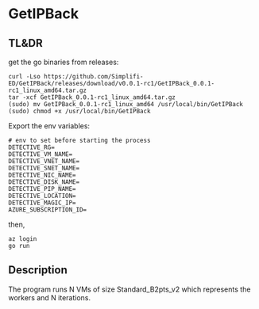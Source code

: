 # GetIPBack


## TL&DR

get the go binaries from releases:

```shell
curl -Lso https://github.com/Simplifi-ED/GetIPBack/releases/download/v0.0.1-rc1/GetIPBack_0.0.1-rc1_linux_amd64.tar.gz
tar -xcf GetIPBack_0.0.1-rc1_linux_amd64.tar.gz
(sudo) mv GetIPBack_0.0.1-rc1_linux_amd64 /usr/local/bin/GetIPBack
(sudo) chmod +x /usr/local/bin/GetIPBack
```

Export the env variables:

```
# env to set before starting the process
DETECTIVE_RG=
DETECTIVE_VM_NAME=
DETECTIVE_VNET_NAME=
DETECTIVE_SNET_NAME=
DETECTIVE_NIC_NAME=
DETECTIVE_DISK_NAME=
DETECTIVE_PIP_NAME=
DETECTIVE_LOCATION=
DETECTIVE_MAGIC_IP=
AZURE_SUBSCRIPTION_ID=
```

then, 

```shell
az login
go run 
```

## Description
The program runs N VMs of size Standard_B2pts_v2 which represents the workers and N iterations.
